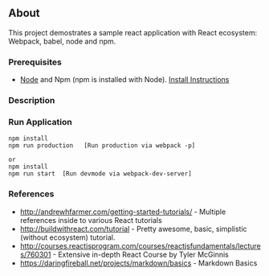 ## About
This project demostrates a sample react application with React ecosystem: Webpack, babel, node and npm. 

### Prerequisites
+ [Node](https://nodejs.org/en/) and Npm (npm is installed with Node). [Install Instructions](https://nodejs.org/en/download/package-manager/)

### Description


### Run Application 
````
npm install 
npm run production   [Run production via webpack -p]

or 
npm install 
npm run start  [Run devmode via webpack-dev-server]
````

### References 
+ http://andrewhfarmer.com/getting-started-tutorials/ - Multiple references inside to various React tutorials
+ http://buildwithreact.com/tutorial - Pretty awesome, basic, simplistic (without ecosystem) tutorial. 
+ http://courses.reactjsprogram.com/courses/reactjsfundamentals/lectures/760301 - Extensive in-depth React Course by Tyler McGinnis
+ https://daringfireball.net/projects/markdown/basics - Markdown Basics

